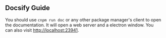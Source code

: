 ## Docsify Guide

You should use `cnpm run doc` or any other package manager's client to open the documentation. It will open a web server and a electron window. You can also visit <http://localhost:23941>.